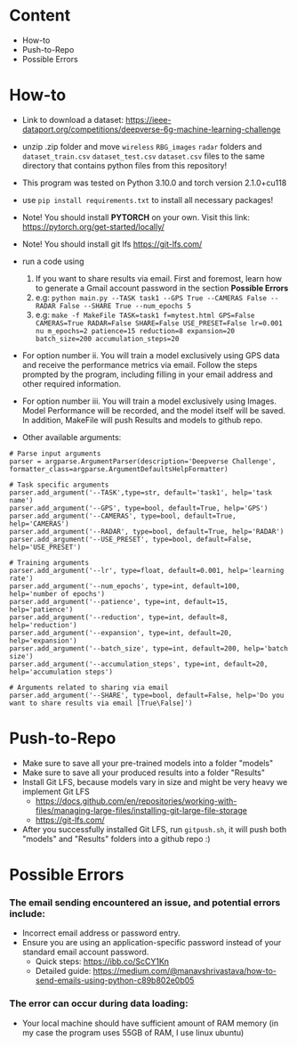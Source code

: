 # Content
- How-to
- Push-to-Repo
- Possible Errors

# How-to
- Link to download a dataset: https://ieee-dataport.org/competitions/deepverse-6g-machine-learning-challenge

- unzip .zip folder and move `wireless` `RBG_images` `radar` folders and `dataset_train.csv` `dataset_test.csv` `dataset.csv` files to the same directory that contains python files from this repository! 

- This program was tested on Python 3.10.0 and torch version 2.1.0+cu118

- use `pip install requirements.txt` to install all necessary packages!

- Note! You should install **PYTORCH** on your own. Visit this link: https://pytorch.org/get-started/locally/

- Note! You should install git lfs https://git-lfs.com/

- run a code using
   1. If you want to share results via email. First and foremost, learn how to generate a Gmail account password in the section **Possible Errors**
   2. e.g: `python main.py --TASK task1 --GPS True --CAMERAS False --RADAR False --SHARE True --num_epochs 5`
   3. e.g: `make -f MakeFile TASK=task1 f=mytest.html GPS=False CAMERAS=True RADAR=False SHARE=False USE_PRESET=False lr=0.001 nu
m_epochs=2 patience=15 reduction=8 expansion=20 batch_size=200 accumulation_steps=20`

- For option number ii. You will train a model exclusively using GPS data and receive the performance metrics via email. Follow the steps prompted by the program, including filling in your email address and other required information.
- For option number iii. You will train a model exclusively using Images. Model Performance will be recorded, and the model itself will be saved. In addition, MakeFile will push Results and models to github repo.

- Other available arguments:
```
# Parse input arguments
parser = argparse.ArgumentParser(description='Deepverse Challenge', formatter_class=argparse.ArgumentDefaultsHelpFormatter)

# Task specific arguments
parser.add_argument('--TASK',type=str, default='task1', help='task name')
parser.add_argument('--GPS', type=bool, default=True, help='GPS')
parser.add_argument('--CAMERAS', type=bool, default=True, help='CAMERAS')
parser.add_argument('--RADAR', type=bool, default=True, help='RADAR')
parser.add_argument('--USE_PRESET', type=bool, default=False, help='USE_PRESET')

# Training arguments
parser.add_argument('--lr', type=float, default=0.001, help='learning rate')
parser.add_argument('--num_epochs', type=int, default=100, help='number of epochs')
parser.add_argument('--patience', type=int, default=15, help='patience')
parser.add_argument('--reduction', type=int, default=8, help='reduction')
parser.add_argument('--expansion', type=int, default=20, help='expansion')
parser.add_argument('--batch_size', type=int, default=200, help='batch size')
parser.add_argument('--accumulation_steps', type=int, default=20, help='accumulation steps')

# Arguments related to sharing via email
parser.add_argument('--SHARE', type=bool, default=False, help='Do you want to share results via email [True\False]')
```

# Push-to-Repo
- Make sure to save all your pre-trained models into a folder "models"
- Make sure to save all your produced results into a folder "Results"
- Install Git LFS, because models vary in size and might be very heavy we implement Git LFS
    - https://docs.github.com/en/repositories/working-with-files/managing-large-files/installing-git-large-file-storage
    - https://git-lfs.com/
- After you successfully installed Git LFS, run `gitpush.sh`, it will push both "models" and "Results" folders into a github repo :)

# Possible Errors
### The email sending encountered an issue, and potential errors include:
- Incorrect email address or password entry.
- Ensure you are using an application-specific password instead of your standard email account password.
   - Quick steps: https://ibb.co/ScCY1Kn
   - Detailed guide: https://medium.com/@manavshrivastava/how-to-send-emails-using-python-c89b802e0b05

### The error can occur during data loading:
- Your local machine should have sufficient amount of RAM memory (in my case the program uses 55GB of RAM, I use linux ubuntu)
